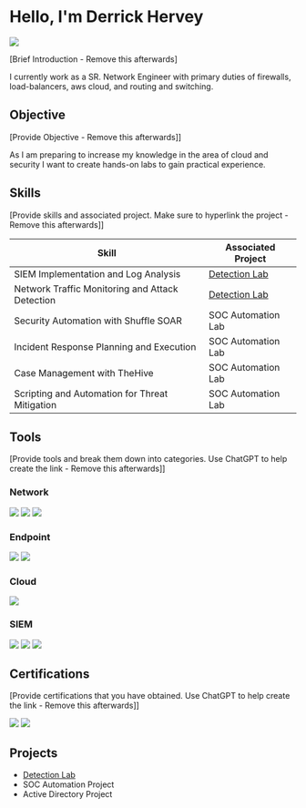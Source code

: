 # Hello, I'm Derrick Hervey
<a href="https://linkedin.com"><img src="https://img.shields.io/badge/-LinkedIn-0072b1?&style=for-the-badge&logo=linkedin&logoColor=white" /></a>

[Brief Introduction - Remove this afterwards]

I currently work as a SR. Network Engineer with primary duties of firewalls, load-balancers, aws cloud, and routing and switching.

## Objective
[Provide Objective - Remove this afterwards]]

As I am preparing to increase my knowledge in the area of cloud and security I want to create hands-on labs to gain practical experience.

## Skills
[Provide skills and associated project. Make sure to hyperlink the project - Remove this afterwards]]

| Skill                                           | Associated Project         |
|-------------------------------------------------|----------------------------|
| SIEM Implementation and Log Analysis            | <a href="https://github.com/cwhybersec/Detection-Lab/tree/main">Detection Lab</a>|
| Network Traffic Monitoring and Attack Detection | <a href="https://google.com">Detection Lab</a>|
| Security Automation with Shuffle SOAR           | SOC Automation Lab|
| Incident Response Planning and Execution        | SOC Automation Lab|
| Case Management with TheHive                    | SOC Automation Lab|
| Scripting and Automation for Threat Mitigation  | SOC Automation Lab|

## Tools
[Provide tools and break them down into categories. Use ChatGPT to help create the link - Remove this afterwards]]

### Network
<div>
    <img src="https://img.shields.io/badge/-Wireshark-1679A7?&style=for-the-badge&logo=Wireshark&logoColor=white" />
    <img src="https://img.shields.io/badge/-Suricata-EF3B2D?&style=for-the-badge&logo=Suricata&logoColor=white" />
    <img src="https://img.shields.io/badge/-Zeek-777BB4?&style=for-the-badge&logo=Zeek&logoColor=white" />
</div>

### Endpoint
<div>
    <img src="https://img.shields.io/badge/-Microsoft_Defender_for_Endpoint-00A4EF?&style=for-the-badge&logo=Microsoft&logoColor=white" />
    <img src="https://img.shields.io/badge/-Velociraptor-4B275F?&style=for-the-badge&logo=Velociraptor&logoColor=white" />
</div>

### Cloud
<div>
        <img src="https://img.shields.io/badge/-AWS_Solutions_Architect-232F3E?&style=for-the-badge&logo=Amazon-AWS&logoColor=white" />
  
</div>

### SIEM
<div>
    <img src="https://img.shields.io/badge/-Microsoft_Sentinel-0078D4?&style=for-the-badge&logo=Microsoft&logoColor=white" />
    <img src="https://img.shields.io/badge/-Splunk-000000?&style=for-the-badge&logo=Splunk&logoColor=white" />
    <img src="https://img.shields.io/badge/-Elastic-005571?&style=for-the-badge&logo=Elastic&logoColor=white" />
</div>

## Certifications
[Provide certifications that you have obtained. Use ChatGPT to help create the link - Remove this afterwards]]
<div>
  
<img src="https://img.shields.io/badge/-AWS_Solutions_Architect-FF9900?&style=for-the-badge&logo=Amazon-AWS&logoColor=white" />
<img src="https://img.shields.io/badge/-CompTIA_Security%2B-FF0000?&style=for-the-badge&logo=CompTIA&logoColor=white" />

</div>

## Projects
- <a href="https://github.com/cwhybersec/Detection-Lab/tree/main">Detection Lab</a>
- SOC Automation Project
- Active Directory Project
